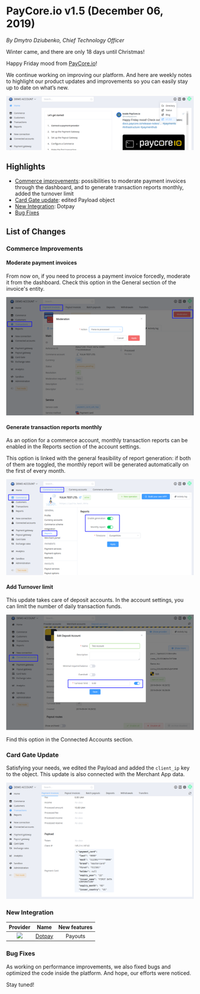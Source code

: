 # **PayCore.io v1.5 (December 06, 2019)**

*By Dmytro Dziubenko, Chief Technology Officer*

Winter came, and there are only 18 days until Christmas!

Happy Friday mood from [PayCore.io](http://paycore.io/)!

We continue working on improving our platform. And here are weekly notes to highlight our product updates and improvements so you can easily stay up to date on what’s new.

![V1.5](images/v1.5/header.png)

## Highlights

* [Commerce improvements](#commerce-improvements): possibilities to moderate payment invoices through the dashboard, and to generate transaction reports monthly, added the turnover limit
* [Card Gate update](#card-gate-update): edited Payload object
* [New Integration](#new-integration): Dotpay
* [Bug Fixes](#bug-fixes)

## List of Changes

### Commerce Improvements

#### Moderate payment invoices

From now on, if you need to process a payment invoice forcedly, moderate it from the dashboard. Check this option in the General section of the invoice's entity.

![Moderate](images/v1.5/moderate-invoice.png)

#### Generate transaction reports monthly

As an option for a commerce account, monthly transaction reports can be enabled in the Reports section of the account settings.

This option is linked with the general feasibility of report generation: if both of them are toggled, the monthly report will be generated automatically on the first of every month.

![Monthly Report](images/v1.5/monthly-report.png)

#### Add Turnover limit

This update takes care of deposit accounts. In the account settings, you can limit the number of daily transaction funds.

![Turnover Limit](images/v1.5/turnover-limit.png)

Find this option in the Connected Accounts section.

### Card Gate Update

Satisfying your needs, we edited the Payload and added the `client_ip` key to the object. This update is also connected with the Merchant App data.

![Payload](images/v1.5/edit-payload.png)

### New Integration

| Provider | Name  | New features |
|:-:|:-:|:-:|
| <img src="https://static.openfintech.io/payment_providers/dotpay/logo.svg?w=70" width="70px"> | [Dotpay](/connectors/dotpay/) | Payouts |

### Bug Fixes

As working on performance improvements, we also fixed bugs and optimized the code inside the platform.  And hope, our efforts were noticed.

Stay tuned!